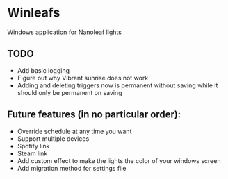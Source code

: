 # Winleafs
Windows application for Nanoleaf lights

## TODO
- Add basic logging
- Figure out why Vibrant sunrise does not work
- Adding and deleting triggers now is permanent without saving while it should only be permanent on saving

## Future features (in no particular order):
- Override schedule at any time you want
- Support multiple devices
- Spotify link
- Steam link
- Add custom effect to make the lights the color of your windows screen
- Add migration method for settings file
